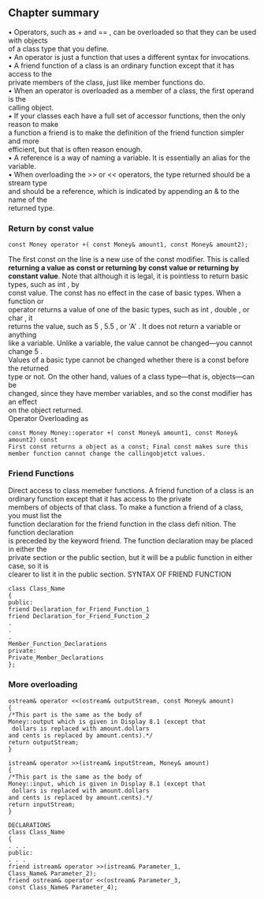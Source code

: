 ## Chapter summary
• Operators, such as + and == , can be overloaded so that they can be used with objects  
of a class type that you define.  
• An operator is just a function that uses a different syntax for invocations.  
• A friend function of a class is an ordinary function except that it has access to the  
private members of the class, just like member functions do.  
• When an operator is overloaded as a member of a class, the first operand is the  
calling object.   
• If your classes each have a full set of accessor functions, then the only reason to make  
a function a friend is to make the definition of the friend function simpler and more  
efficient, but that is often reason enough.  
• A reference is a way of naming a variable. It is essentially an alias for the variable.  
• When overloading the >> or << operators, the type returned should be a stream type  
and should be a reference, which is indicated by appending an & to the name of the  
returned type.   

### Return by const value
```
const Money operator +( const Money& amount1, const Money& amount2);
```
The first const on the line is a new use of the const modifier. This is called **returning
a value as const or returning by const value or returning by constant value**.
Note that although it is legal, it is pointless to return basic types, such as int , by  
const value. The const has no effect in the case of basic types. When a function or  
operator returns a value of one of the basic types, such as int , double , or char , it  
returns the value, such as 5 , 5.5 , or 'A' . It does not return a variable or anything  
like a variable. Unlike a variable, the value cannot be changed—you cannot change 5 .  
Values of a basic type cannot be changed whether there is a const before the returned  
type or not. On the other hand, values of a class type—that is, objects—can be  
changed, since they have member variables, and so the const modifier has an effect  
on the object returned.  
Operator Overloading as 
```
const Money Money::operator +( const Money& amount1, const Money& amount2) const
First const returns a object as a const; Final const makes sure this member function cannot change the callingobjetct values.
```
### Friend Functions
Direct access to class memeber functions.
A friend function of a class is an ordinary function except that it has access to the private  
members of objects of that class. To make a function a friend of a class, you must list the  
function declaration for the friend function in the class defi nition. The function declaration  
is preceded by the keyword friend. The function declaration may be placed in either the  
private section or the public section, but it will be a public function in either case, so it is  
clearer to list it in the public section.
SYNTAX OF FRIEND FUNCTION
```
class Class_Name
{
public:
friend Declaration_for_Friend_Function_1
friend Declaration_for_Friend_Function_2
.
.
.
Member_Function_Declarations
private:
Private_Member_Declarations
};
```

### More overloading
```
ostream& operator <<(ostream& outputStream, const Money& amount)
{
/*This part is the same as the body of
Money::output which is given in Display 8.1 (except that
 dollars is replaced with amount.dollars
and cents is replaced by amount.cents).*/
return outputStream;
}
```
```
istream& operator >>(istream& inputStream, Money& amount)
{
/*This part is the same as the body of
Money::input, which is given in Display 8.1 (except that
 dollars is replaced with amount.dollars
and cents is replaced by amount.cents).*/
return inputStream;
}
```
```
DECLARATIONS
class Class_Name
{
. . .
public:
. . .
friend istream& operator >>(istream& Parameter_1,
Class_Name& Parameter_2);
friend ostream& operator <<(ostream& Parameter_3,
const Class_Name& Parameter_4);
```

